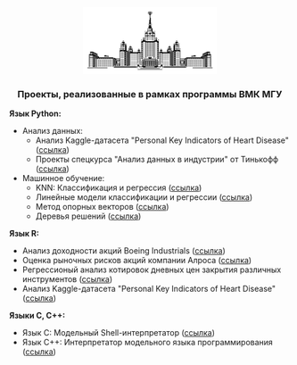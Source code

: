 <p align="center"><img src="https://github.com/nizov-as/CMC-MSU-Practice/blob/main/logo.png" width="240" height="120"></p>

### <p align="center"> Проекты, реализованные в рамках программы ВМК МГУ </p>

**Язык Python:** 
* Анализ данных:
  + Анализ Kaggle-датасета "Personal Key Indicators of Heart Disease" ([ссылка](https://github.com/nizov-as/CMC-MSU-Practice/tree/main/Python/Data%20Analysis/Heart%20Disease%20data))
  + Проекты спецкурса "Анализ данных в индустрии" от Тинькофф ([ссылка](https://github.com/nizov-as/CMC-MSU-Practice/tree/main/Python/Data%20Analysis/Спецкурс%20%22Анализ%20данных%20в%20индустрии%22))
* Машинное обучение:
  + KNN: Классификация и регрессия ([ссылка](https://github.com/nizov-as/CMC-MSU-Practice/tree/main/Python/Machine%20Learning/KNN))
  + Линейные модели классификации и регрессии ([ссылка](https://github.com/nizov-as/CMC-MSU-Practice/tree/main/Python/Machine%20Learning/Linear%20models))
  + Метод опорных векторов ([ссылка](https://github.com/nizov-as/CMC-MSU-Practice/tree/main/Python/Machine%20Learning/SVM))
  + Деревья решений ([ссылка](https://github.com/nizov-as/CMC-MSU-Practice/tree/main/Python/Machine%20Learning/Decision%20trees))

**Язык R:**
* Анализ доходности акций Boeing Industrials ([ссылка](https://github.com/nizov-as/CMC-MSU-Practice/tree/main/R/Financial%20data%20analysis/Task%201))
* Оценка рыночных рисков акций компании Алроса ([ссылка](https://github.com/nizov-as/CMC-MSU-Practice/tree/main/R/Financial%20data%20analysis/Task%202))
* Регрессионый анализ котировок дневных цен закрытия различных инструментов ([ссылка](https://github.com/nizov-as/CMC-MSU-Practice/tree/main/R/Financial%20data%20analysis/Task%203))
* Анализ Kaggle-датасета "Personal Key Indicators of Heart Disease" ([ссылка](https://github.com/nizov-as/CMC-MSU-Practice/tree/main/R/Heart%20Disease%20data))

**Языки C, C++:**
* Язык С: Модельный Shell-интерпретатор ([ссылка](https://github.com/nizov-as/CMC-MSU-Practice/tree/main/C%2C%20C%2B%2B/Shell))
* Язык С++: Интерпретатор модельного языка программирования ([ссылка](https://github.com/nizov-as/CMC-MSU-Practice/tree/main/C%2C%20C%2B%2B/Interpretator))

